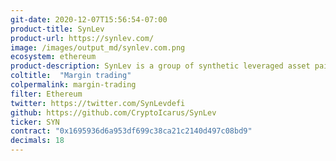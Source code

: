 ```yaml
---
git-date: 2020-12-07T15:56:54-07:00
product-title: SynLev
product-url: https://synlev.com/
image: /images/output_md/synlev.com.png
ecosystem: ethereum
product-description: SynLev is a group of synthetic leveraged asset pairs built and tokenized on Ethereum, price fed data from Chainlink oracles
coltitle:  "Margin trading"
colpermalink: margin-trading
filter: Ethereum
twitter: https://twitter.com/SynLevdefi
github: https://github.com/CryptoIcarus/SynLev
ticker: SYN
contract: "0x1695936d6a953df699c38ca21c2140d497c08bd9"
decimals: 18
---
```

